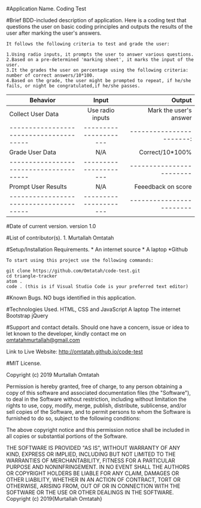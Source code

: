 #Application Name.
	Coding Test


#Brief BDD-included description of application.
	Here is a coding test that questions the user on basic coding principles and outputs the results of the user after marking the user's 		answers.

	It follows the following criteria to test and grade the user:

	1.Using radio inputs, it prompts the user to answer various questions.
	2.Based on a pre-determined 'marking sheet', it marks the input of the user.
	3.It the grades the user on percentage using the following criteria: number of correct answers/10*100.
	4.Based on the grade, the user might be prompted to repeat, if he/she fails, or night be congratulated,if he/she passes.




|		Behavior                |        Input        | Output	               |
|---------------------------------------|:-------------------:|-----------------------:|
|	Collect User Data		| Use radio inputs    |	Mark the user's answer |
|---------------------------------------|---------------------|-----------------------:|
|	Grade User Data			|       N/A	      |	Correct/10*100%	       |
|---------------------------------------|---------------------|------------------------|
|	Prompt User Results		|       N/A	      |	Feeedback on score     |
|---------------------------------------|---------------------|------------------------|



	



#Date of current version.
	version 1.0


#List of contributor(s).
	1. Murtallah Omtatah



#Setup/Installation Requirements.
	* An internet source
	* A laptop
        *Github


	To start using this project use the following commands:

	git clone https://github.com/Omtatah/code-test.git
	cd triangle-tracker
	atom .
	code . (this is if Visual Studio Code is your preferred text editor)


#Known Bugs.
	NO bugs identified in this application.


#Technologies Used.
	HTML, CSS and JavaScript
	A laptop
	The internet
	Bootstrap
	jQuery


#Support and contact details.
	Should one have a concern, issue or idea to let known to the developer, kindly contact me on
	omtatahmurtallah@gmail.com


Link to Live Website:
	http://omtatah.github.io/code-test


#MIT License.

Copyright (c) 2019 Murtallah Omtatah

Permission is hereby granted, free of charge, to any person obtaining a copy of this software and associated documentation files (the "Software"), to deal in the Software without restriction, including without limitation the rights to use, copy, modify, merge, publish, distribute, sublicense, and/or sell copies of the Software, and to permit persons to whom the Software is furnished to do so, subject to the following conditions:

The above copyright notice and this permission notice shall be included in all copies or substantial portions of the Software.

THE SOFTWARE IS PROVIDED "AS IS", WITHOUT WARRANTY OF ANY KIND, EXPRESS OR IMPLIED, INCLUDING BUT NOT LIMITED TO THE WARRANTIES OF MERCHANTABILITY, FITNESS FOR A PARTICULAR PURPOSE AND NONINFRINGEMENT. IN NO EVENT SHALL THE AUTHORS OR COPYRIGHT HOLDERS BE LIABLE FOR ANY CLAIM, DAMAGES OR OTHER LIABILITY, WHETHER IN AN ACTION OF CONTRACT, TORT OR OTHERWISE, ARISING FROM, OUT OF OR IN CONNECTION WITH THE SOFTWARE OR THE USE OR OTHER DEALINGS IN THE SOFTWARE.
				          Copyright (c) 2019{Murtallah Omtatah}
